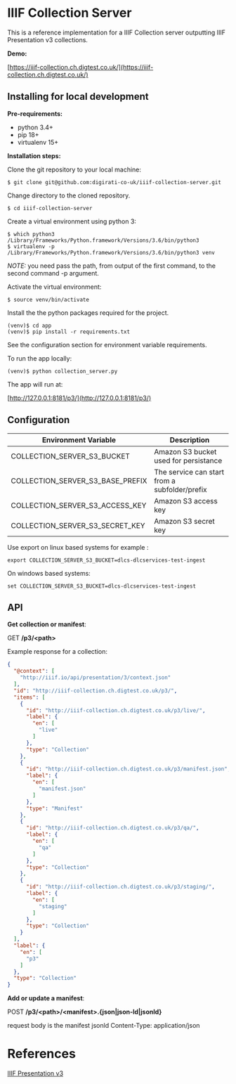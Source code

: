 # IIIF Collection Server

This is a reference implementation for a IIIF Collection server outputting IIIF Presentation v3 collections.

**Demo:**

[https://iiif-collection.ch.digtest.co.uk/](https://iiif-collection.ch.digtest.co.uk/)


## Installing for local development

**Pre-requirements:** 

- python 3.4+
- pip 18+
- virtualenv 15+

**Installation steps:**

Clone the git repository to your local machine:

```
$ git clone git@github.com:digirati-co-uk/iiif-collection-server.git
```

Change directory to the cloned repository.

```
$ cd iiif-collection-server
```

Create a virtual environment using python 3:

```
$ which python3
/Library/Frameworks/Python.framework/Versions/3.6/bin/python3
$ virtualenv -p /Library/Frameworks/Python.framework/Versions/3.6/bin/python3 venv
```

*NOTE:* you need pass the path, from output of the first command, to the second command -p argument.

Activate the virtual environment:

```
$ source venv/bin/activate
```

Install the the python packages required for the project.

```
(venv)$ cd app
(venv)$ pip install -r requirements.txt
```

See the configuration section for environment variable requirements.

To run the app locally:

```
(venv)$ python collection_server.py
```

The app will run at:

[http://127.0.0.1:8181/p3/](http://127.0.0.1:8181/p3/)


## Configuration

| Environment Variable | Description |
|-----|----|
| COLLECTION_SERVER_S3_BUCKET | Amazon S3 bucket used for persistance |
| COLLECTION_SERVER_S3_BASE_PREFIX | The service can start from a subfolder/prefix |
| COLLECTION_SERVER_S3_ACCESS_KEY | Amazon S3 access key|
| COLLECTION_SERVER_S3_SECRET_KEY | Amazon S3 secret key|

Use export on linux based systems for example :

```
export COLLECTION_SERVER_S3_BUCKET=dlcs-dlcservices-test-ingest
```

On windows based systems:

```
set COLLECTION_SERVER_S3_BUCKET=dlcs-dlcservices-test-ingest
```

## API

**Get collection or manifest**:

GET **/p3/\<path>**

Example response for a collection:

```json
{
  "@context": [
    "http://iiif.io/api/presentation/3/context.json"
  ],
  "id": "http://iiif-collection.ch.digtest.co.uk/p3/",
  "items": [
    {
      "id": "http://iiif-collection.ch.digtest.co.uk/p3/live/",
      "label": {
        "en": [
          "live"
        ]
      },
      "type": "Collection"
    },
    {
      "id": "http://iiif-collection.ch.digtest.co.uk/p3/manifest.json",
      "label": {
        "en": [
          "manifest.json"
        ]
      },
      "type": "Manifest"
    },
    {
      "id": "http://iiif-collection.ch.digtest.co.uk/p3/qa/",
      "label": {
        "en": [
          "qa"
        ]
      },
      "type": "Collection"
    },
    {
      "id": "http://iiif-collection.ch.digtest.co.uk/p3/staging/",
      "label": {
        "en": [
          "staging"
        ]
      },
      "type": "Collection"
    }
  ],
  "label": {
    "en": [
      "p3"
    ]
  },
  "type": "Collection"
}
```


**Add or update a manifest**:

POST **/p3/\<path>/\<manifest>.{json|json-ld|jsonld}**

request body is the manifest jsonld
Content-Type: application/json


# References

[IIIF Presentation v3](https://iiif.io/api/presentation/3.0/)
